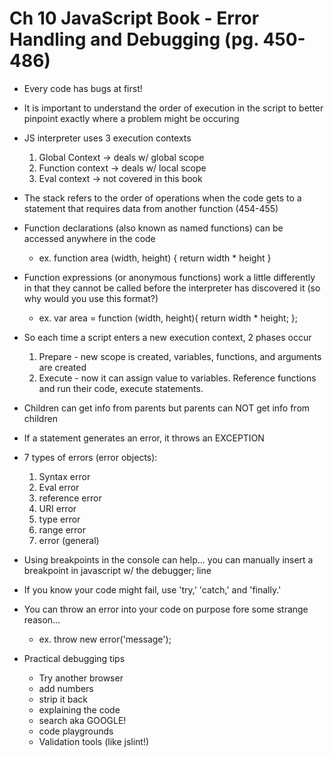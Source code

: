 # Ch 10 JavaScript Book - Error Handling and Debugging (pg. 450-486)
- Every code has bugs at first!
- It is important to understand the order of execution in the script to better pinpoint exactly where a problem might be occuring
- JS interpreter uses 3 execution contexts
    1. Global Context -> deals w/ global scope
    1. Function context -> deals w/ local scope
    1. Eval context -> not covered in this book

- The stack refers to the order of operations when the code gets to a statement that requires data from another function (454-455)
- Function declarations (also known as named functions) can be accessed anywhere in the code
    - ex. function area (width, height) {
        return width * height
    }
- Function expressions (or anonymous functions) work a little differently in that they cannot be called before the interpreter has discovered it (so why would you use this format?)
    - ex. var area = function (width, height){
        return width * height;
    };
- So each time a script enters a new execution context, 2 phases occur 
    1. Prepare - new scope is created, variables, functions, and arguments are created
    1. Execute - now it can assign value to variables. Reference functions and run their code, execute statements.
- Children can get info from parents but parents can NOT get info from children
- If a statement generates an error, it throws an EXCEPTION
- 7 types of errors (error objects):
    1. Syntax error
    1. Eval error
    1. reference error
    1. URI error
    1. type error
    1. range error
    1. error (general)
- Using breakpoints in the console can help... you can manually insert a breakpoint in javascript w/ the debugger; line
- If you know your code might fail, use 'try,' 'catch,' and 'finally.'
- You can throw an error into your code on purpose fore some strange reason...
    - ex. throw new error('message');
- Practical debugging tips
    - Try another browser
    - add numbers
    - strip it back
    - explaining the code
    - search aka GOOGLE!
    - code playgrounds
    - Validation tools (like jslint!)